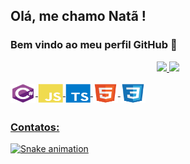 ## Olá, me chamo Natã ! 
### Bem vindo ao meu perfil GitHub 👋

<div align="center">
  <a href="https://github.com/brnatajose">
  <img height="180em" src="https://github-readme-stats.vercel.app/api?username=brnatajose&show_icons=true&theme=dracula&include_all_commits=true&count_private=true"/>
  <img height="180em" src="https://github-readme-stats.vercel.app/api/top-langs/?username=brnatajose&layout=compact&langs_count=7&theme=dracula"/>
</div>
<div style="display: inline_block"><br>
    <img align="center" alt="brnatajose-Csharp" height="30" width="40" src="https://raw.githubusercontent.com/devicons/devicon/master/icons/csharp/csharp-original.svg">
  <img align="center" alt="brnatajose-Js" height="30" width="40" src="https://raw.githubusercontent.com/devicons/devicon/master/icons/javascript/javascript-plain.svg">
  <img align="center" alt="brnatajose-Ts" height="30" width="40" src="https://raw.githubusercontent.com/devicons/devicon/master/icons/typescript/typescript-plain.svg">
  <img align="center" alt="brnatajose-HTML" height="30" width="40" src="https://raw.githubusercontent.com/devicons/devicon/master/icons/html5/html5-original.svg">
  <img align="center" alt="brnatajose-CSS" height="30" width="40" src="https://raw.githubusercontent.com/devicons/devicon/master/icons/css3/css3-original.svg">
</div>
  
  ##
 
 ### Contatos:

<div> 

 
  ![Snake animation](https://github.com/brnatajose/edsonvictorr/blob/output/github-contribution-grid-snake.svg)
 
</div>
